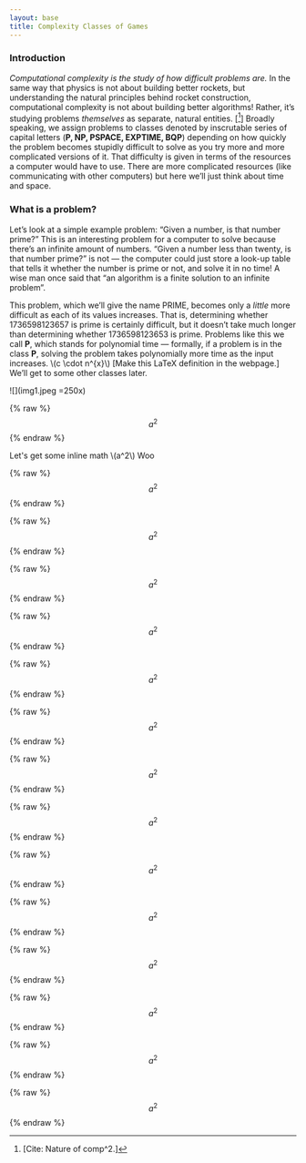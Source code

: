 ```yaml
---
layout: base
title: Complexity Classes of Games
---
```


### Introduction

_Computational complexity is the study of how difficult problems are._ In the same way that physics is not about building better rockets, but understanding the natural principles behind rocket construction, computational complexity is not about building better algorithms! Rather, it’s studying problems _themselves_ as separate, natural entities. [[^1]] Broadly speaking, we assign problems to classes denoted by inscrutable series of capital letters (**P, NP, PSPACE, EXPTIME, BQP**) depending on how quickly the problem becomes stupidly difficult to solve as you try more and more complicated versions of it. That difficulty is given in terms of the resources a computer would have to use. There are more complicated resources (like communicating with other computers) but here we’ll just think about time and space.

### What is a problem?

Let’s look at a simple example problem: “Given a number, is that number prime?” This is an interesting problem for a computer to solve because there’s an infinite amount of numbers. “Given a number less than twenty, is that number prime?” is not — the computer could just store a look-up table that tells it whether the number is prime or not, and solve it in no time! A wise man once said that “an algorithm is a finite solution to an infinite problem”.
 
This problem, which we’ll give the name PRIME, becomes only a _little_ more difficult as each of its values increases. That is, determining whether 1736598123657 is prime is certainly difficult, but it doesn’t take much longer than determining whether 1736598123653 is prime. Problems like this we call **P**, which stands for polynomial time — formally, if a problem is in the class **P**, solving the problem takes polynomially more time as the input increases. \\(c \cdot n^{x}\\) [Make this LaTeX definition in the webpage.] We’ll get to some other classes later.

![](img1.jpeg =250x)

{% raw %}
$$a^2$$
{% endraw %}
  
Let's get some
inline math \\(a^2\\) Woo
  
{% raw %}
$$a^2$$
{% endraw %}
  
  {% raw %}
$$a^2$$
{% endraw %}
  
  {% raw %}
$$a^2$$
{% endraw %}
  
  {% raw %}
$$a^2$$
{% endraw %}
  
  {% raw %}
$$a^2$$
{% endraw %}
  
  {% raw %}
$$a^2$$
{% endraw %}
  
  {% raw %}
$$a^2$$
{% endraw %}
  
  {% raw %}
$$a^2$$
{% endraw %}
  
  {% raw %}
$$a^2$$
{% endraw %}
  
  {% raw %}
$$a^2$$
{% endraw %}
  
  {% raw %}
$$a^2$$
{% endraw %}
  
  {% raw %}
$$a^2$$
{% endraw %}
  
  {% raw %}
$$a^2$$
{% endraw %}
  
  {% raw %}
$$a^2$$
{% endraw %}
  
[^1]: [Cite: Nature of comp^2.]
